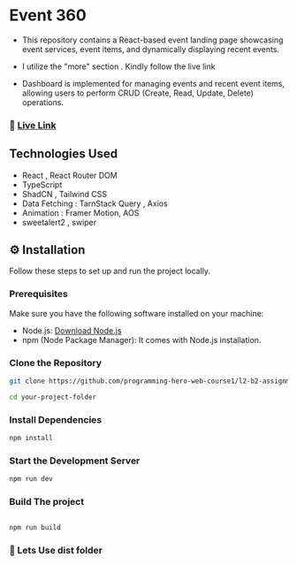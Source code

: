 
# Event 360

- This repository contains a React-based event landing page showcasing event services, event items, and dynamically displaying recent events. 

- I utilize the "more" section . Kindly follow the live link 

- Dashboard is implemented for managing events and recent event items, allowing users to perform CRUD (Create, Read, Update, Delete) operations.


### 🚀 [Live Link](https://projects-event360.netlify.app/)



## Technologies Used

- React , React Router DOM
- TypeScript 
- ShadCN , Tailwind CSS
- Data Fetching : TarnStack Query , Axios
- Animation  : Framer Motion, AOS
- sweetalert2 ,  swiper


## ⚙ Installation

Follow these steps to set up and run the project locally.

### Prerequisites

Make sure you have the following software installed on your machine:

- Node.js: [Download Node.js](https://nodejs.org/)
- npm (Node Package Manager): It comes with Node.js installation.

### Clone the Repository

```bash
git clone https://github.com/programming-hero-web-course1/l2-b2-assignment-5-frontend-developer-nieem

cd your-project-folder

```
### Install Dependencies

```bash
npm install

```
### Start the Development Server

```bash
npm run dev

```


### Build The project

```bash

npm run build


```

### 🌟 Lets Use dist folder 


